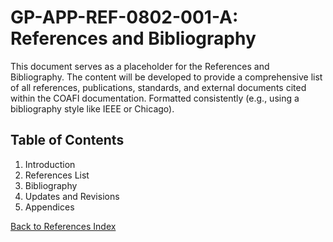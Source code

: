 # GP-APP-REF-0802-001-A: References and Bibliography

This document serves as a placeholder for the References and Bibliography. The content will be developed to provide a comprehensive list of all references, publications, standards, and external documents cited within the COAFI documentation. Formatted consistently (e.g., using a bibliography style like IEEE or Chicago).

## Table of Contents

1. Introduction
2. References List
3. Bibliography
4. Updates and Revisions
5. Appendices

[Back to References Index](./index.md)
